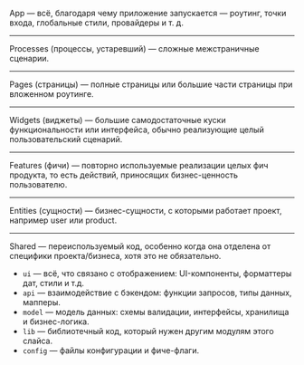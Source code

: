 App — всё, благодаря чему приложение запускается — роутинг, точки входа, глобальные стили, провайдеры и т. д.

---

Processes (процессы, устаревший) — сложные межстраничные сценарии.

---


Pages (страницы) — полные страницы или большие части страницы при вложенном роутинге.

---


Widgets (виджеты) — большие самодостаточные куски функциональности или интерфейса, обычно реализующие целый пользовательский сценарий.

---

Features (фичи) — повторно используемые реализации целых фич продукта, то есть действий, приносящих бизнес-ценность пользователю.

---

Entities (сущности) — бизнес-сущности, с которыми работает проект, например user или product.

---

Shared — переиспользуемый код, особенно когда она отделена от специфики проекта/бизнеса, хотя это не обязательно.


* `ui` — всё, что связано с отображением: UI-компоненты, форматтеры дат, стили и т.д.
* `api` — взаимодействие с бэкендом: функции запросов, типы данных, мапперы.
* `model` — модель данных: схемы валидации, интерфейсы, хранилища и бизнес-логика.
* `lib` — библиотечный код, который нужен другим модулям этого слайса.
* `config` — файлы конфигурации и фиче-флаги.
